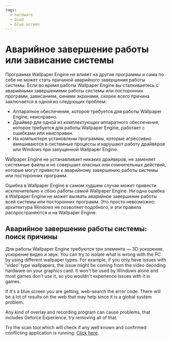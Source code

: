 ```yaml
---
tags:
  - hardware
  - bsod
  - blue screen
---
```


# Аварийное завершение работы или зависание системы
Программа Wallpaper Engine не влияет на другие программы и сама по себе не может стать причиной аварийного завершения работы системы. Если во время работы Wallpaper Engine вы сталкиваетесь с аварийными завершениями работы системы или посторонних программ, зависанием, синими экранами, скорее всего причина заключается в одной из следующих проблем:

* Аппаратное обеспечение, которое требуется для работы Wallpaper Engine, неисправно.
* Драйвер для одной из комплектующих аппаратного обеспечения, которое требуется для работы Wallpaper Engine, работает с ошибками или неисправен.
* На компьютере установлены программы, которые агрессивно вмешиваются в системные процессы и нарушают работу драйверов или Windows при запущенной Wallpaper Engine.

Wallpaper Engine не устанавливает никаких драйверов, не заменяет системные файлы и не совершает опасных или сомнительных действий, которые могут привести к аварийному завершению работы системы или посторонних программ.

Ошибка в Wallpaper Engine в самом худшем случае может привести исключительно к сбою работы самой Wallpaper Engine. Ни одна ошибка в Wallpaper Engine не может вызвать аварийное завершение работы всей системы или посторонних программ. Это просто невозможно: архитектура Windows не позволяет подобного, и эти правила распространяются и на Wallpaper Engine.

## Аварийное завершение работы системы: поиск причины
Для работы Wallpaper Engine требуются три элемента — 3D ускорение, ускорение видео и звук. You can try to isolate what is wrong with the PC by using different wallpaper types. For example, if you only have issues with 'video' type wallpapers, the issue might be coming from the video decoding hardware on your graphics card. It won't be used by Windows alone and most games don't use it, so you wouldn't experience issues with it in games.

If it's a blue screen you are getting, web-search the error code. There will be a lot of results on the web that may help since it is a global system problem.

Any kind of overlay and recording program can cause problems, that includes Geforce Experience, try removing all of that.

Try the scan tool which will check if any well known and confirmed conflicting application is running: [Click here](/debug/scantool.html).